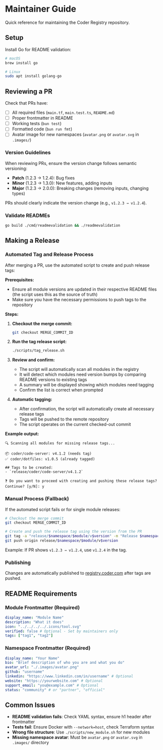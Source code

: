 # Maintainer Guide

Quick reference for maintaining the Coder Registry repository.

## Setup

Install Go for README validation:

```bash
# macOS
brew install go

# Linux
sudo apt install golang-go
```

## Reviewing a PR

Check that PRs have:

- [ ] All required files (`main.tf`, `main.test.ts`, `README.md`)
- [ ] Proper frontmatter in README
- [ ] Working tests (`bun test`)
- [ ] Formatted code (`bun run fmt`)
- [ ] Avatar image for new namespaces (`avatar.png` or `avatar.svg` in `.images/`)

### Version Guidelines

When reviewing PRs, ensure the version change follows semantic versioning:

- **Patch** (1.2.3 → 1.2.4): Bug fixes
- **Minor** (1.2.3 → 1.3.0): New features, adding inputs
- **Major** (1.2.3 → 2.0.0): Breaking changes (removing inputs, changing types)

PRs should clearly indicate the version change (e.g., `v1.2.3 → v1.2.4`).

### Validate READMEs

```bash
go build ./cmd/readmevalidation && ./readmevalidation
```

## Making a Release

### Automated Tag and Release Process

After merging a PR, use the automated script to create and push release tags:

**Prerequisites:**

- Ensure all module versions are updated in their respective README files (the script uses this as the source of truth)
- Make sure you have the necessary permissions to push tags to the repository

**Steps:**

1. **Checkout the merge commit:**

   ```bash
   git checkout MERGE_COMMIT_ID
   ```

2. **Run the tag release script:**

   ```bash
   ./scripts/tag_release.sh
   ```

3. **Review and confirm:**
   - The script will automatically scan all modules in the registry
   - It will detect which modules need version bumps by comparing README versions to existing tags
   - A summary will be displayed showing which modules need tagging
   - Confirm the list is correct when prompted

4. **Automatic tagging:**
   - After confirmation, the script will automatically create all necessary release tags
   - Tags will be pushed to the remote repository
   - The script operates on the current checked-out commit

**Example output:**

```text
🔍 Scanning all modules for missing release tags...

📦 coder/code-server: v4.1.2 (needs tag)
✅ coder/dotfiles: v1.0.5 (already tagged)

## Tags to be created:
- `release/coder/code-server/v4.1.2`

❓ Do you want to proceed with creating and pushing these release tags?
Continue? [y/N]: y
```

### Manual Process (Fallback)

If the automated script fails or for single module releases:

```bash
# Checkout the merge commit
git checkout MERGE_COMMIT_ID

# Create and push the release tag using the version from the PR
git tag -a "release/$namespace/$module/v$version" -m "Release $namespace/$module v$version"
git push origin release/$namespace/$module/v$version
```

Example: If PR shows `v1.2.3 → v1.2.4`, use `v1.2.4` in the tag.

### Publishing

Changes are automatically published to [registry.coder.com](https://registry.coder.com) after tags are pushed.

## README Requirements

### Module Frontmatter (Required)

```yaml
display_name: "Module Name"
description: "What it does"
icon: "../../../../.icons/tool.svg"
verified: false # Optional - Set by maintainers only
tags: ["tag1", "tag2"]
```

### Namespace Frontmatter (Required)

```yaml
display_name: "Your Name"
bio: "Brief description of who you are and what you do"
avatar_url: "./.images/avatar.png"
github: "username"
linkedin: "https://www.linkedin.com/in/username" # Optional
website: "https://yourwebsite.com" # Optional
support_email: "you@example.com" # Optional
status: "community" # or "partner", "official"
```

## Common Issues

- **README validation fails**: Check YAML syntax, ensure h1 header after frontmatter
- **Tests fail**: Ensure Docker with `--network=host`, check Terraform syntax
- **Wrong file structure**: Use `./scripts/new_module.sh` for new modules
- **Missing namespace avatar**: Must be `avatar.png` or `avatar.svg` in `.images/` directory

